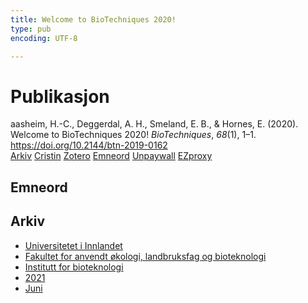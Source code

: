 ```yaml
---
title: Welcome to BioTechniques 2020!
type: pub
encoding: UTF-8

---
```

<h1>Publikasjon</h1>
<article id="csl-bib-container-HBTABTZ7" class="csl-bib-container">
  <div class="csl-bib-body"> <div class="csl-entry">aasheim, H.-C., Deggerdal, A. H., Smeland, E. B., &#38; Hornes, E. (2020). Welcome to BioTechniques 2020! <i>BioTechniques</i>, <i>68</i>(1), 1–1. <a href="https://doi.org/10.2144/btn-2019-0162">https://doi.org/10.2144/btn-2019-0162</a></div> </div>
  <div class="csl-bib-buttons">
    <a href="#taxonomy-article-HBTABTZ7" alt="archive" class="csl-bib-button">Arkiv</a>
    <a href="https://app.cristin.no/results/show.jsf?id=1914017" alt="Cristin" class="csl-bib-button">Cristin</a>
    <a href="http://zotero.org/groups/5881554/items/HBTABTZ7" alt="Zotero" class="csl-bib-button">Zotero</a>
    <a href="#keywords-article-HBTABTZ7" alt="keywords" class="csl-bib-button">Emneord</a>
    <a href="https://www.future-science.com/doi/pdf/10.2144/btn-2019-0162" alt="Unpaywall" class="csl-bib-button">Unpaywall</a>
    <a href="https://www.future-science.com/doi/pdf/10.2144/btn-2019-0162" alt="EZproxy" class="csl-bib-button">EZproxy</a>
  </div>
  <div id="csl-bib-meta-container-HBTABTZ7"></div>
</article>
<div id="csl-bib-meta-HBTABTZ7" class="csl-bib-meta">
  <article id="keywords-article-HBTABTZ7" class="keywords-article">
    <h1>Emneord</h1>
    
  </article>
  <article id="taxonomy-article-HBTABTZ7" class="taxonomy-article">
    <h1>Arkiv</h1>
    <ul>
      <li><a href="{{< params subfolder >}}nn/archive/?key=3DCRN523">Universitetet i Innlandet</a></li>
      <li><a href="{{< params subfolder >}}nn/archive/?key=T77LXH6D">Fakultet for anvendt økologi, landbruksfag og bioteknologi</a></li>
      <li><a href="{{< params subfolder >}}nn/archive/?key=VL6KDQ85">Institutt for bioteknologi</a></li>
      <li><a href="{{< params subfolder >}}nn/archive/?key=FJH75VJD">2021</a></li>
      <li><a href="{{< params subfolder >}}nn/archive/?key=WWU8EN66">Juni</a></li>
    </ul>
  </article>
</div>
